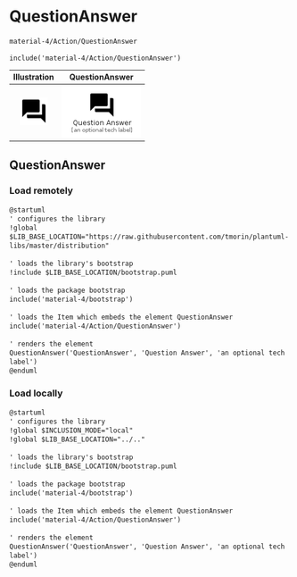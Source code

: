# QuestionAnswer


```text
material-4/Action/QuestionAnswer
```

```text
include('material-4/Action/QuestionAnswer')
```



| Illustration | QuestionAnswer |
| :---: | :---: |
| ![illustration for Illustration](../../material-4/Action/QuestionAnswer.png) | ![illustration for QuestionAnswer](../../material-4/Action/QuestionAnswer.Local.png) |




## QuestionAnswer

### Load remotely
```plantuml
@startuml
' configures the library
!global $LIB_BASE_LOCATION="https://raw.githubusercontent.com/tmorin/plantuml-libs/master/distribution"

' loads the library's bootstrap
!include $LIB_BASE_LOCATION/bootstrap.puml

' loads the package bootstrap
include('material-4/bootstrap')

' loads the Item which embeds the element QuestionAnswer
include('material-4/Action/QuestionAnswer')

' renders the element
QuestionAnswer('QuestionAnswer', 'Question Answer', 'an optional tech label')
@enduml
```

### Load locally
```plantuml
@startuml
' configures the library
!global $INCLUSION_MODE="local"
!global $LIB_BASE_LOCATION="../.."

' loads the library's bootstrap
!include $LIB_BASE_LOCATION/bootstrap.puml

' loads the package bootstrap
include('material-4/bootstrap')

' loads the Item which embeds the element QuestionAnswer
include('material-4/Action/QuestionAnswer')

' renders the element
QuestionAnswer('QuestionAnswer', 'Question Answer', 'an optional tech label')
@enduml
```

